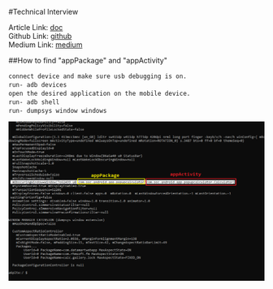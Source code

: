 #Technical Interview

Article Link: [doc](https://docs.google.com/document/d/1Pft9V_D_0oni5WInxFxbDdvft61NdvPVmK8bSh72acs/edit?usp=sharing)<br />
Github Link: [github](https://github.com/youvegotnigel/TechnicalInterview.git)<br />
Medium Link: [medium](https://medium.com/automationmaster/appium-mobile-app-automation-406bf8b0fd80)<br />

##How to find "appPackage" and "appActivity"
```bash
connect device and make sure usb debugging is on.
run- adb devices
open the desired application on the mobile device.
run- adb shell
run- dumpsys window windows
```
![Find them here](resources/image.PNG?raw=true "appPackage and appActivity")


